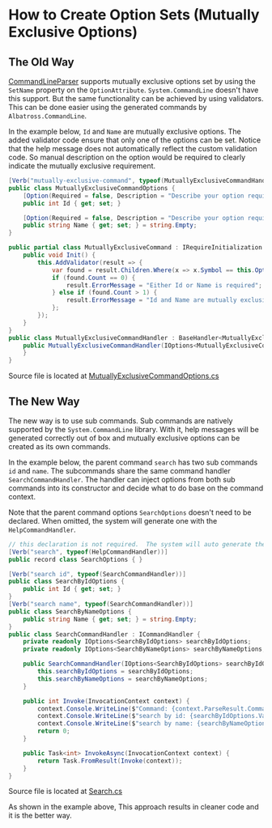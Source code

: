 # How to Create Option Sets (Mutually Exclusive Options)

## The Old Way
[CommandLineParser](https://www.nuget.org/packages/CommandLineParser) supports mutually exclusive options set by using the `SetName` property on the `OptionAttribute`.  `System.CommandLine` doesn't have this support.  But the same functionality can be achieved by using validators.  This can be done easier using the generated commands by `Albatross.CommandLine`.

In the example below, `Id` and `Name` are mutually exclusive options.  The added validator code ensure that only one of the options can be set.  Notice that the help message does not automatically reflect the custom validation code.  So manual description on the option would be required to clearly indicate the mutually exclusive requirement.
```csharp
[Verb("mutually-exclusive-command", typeof(MutuallyExclusiveCommandHandler))]
public class MutuallyExclusiveCommandOptions {
	[Option(Required = false, Description = "Describe your option requirement here")]
	public int Id { get; set; }

	[Option(Required = false, Description = "Describe your option requirement here")]
	public string Name { get; set; } = string.Empty;
}

public partial class MutuallyExclusiveCommand : IRequireInitialization {
	public void Init() {
		this.AddValidator(result => {
			var found = result.Children.Where(x => x.Symbol == this.Option_Id || x.Symbol == this.Option_Name).ToList();
			if (found.Count == 0) {
				result.ErrorMessage = "Either Id or Name is required";
			} else if (found.Count > 1) {
				result.ErrorMessage = "Id and Name are mutually exclusive";
			};
		});
	}
}
public class MutuallyExclusiveCommandHandler : BaseHandler<MutuallyExclusiveCommandOptions> {
	public MutuallyExclusiveCommandHandler(IOptions<MutuallyExclusiveCommandOptions> options, ILogger logger) : base(options, logger) {
	}
}
```
Source file is located at [MutuallyExclusiveCommandOptions.cs](../Sample.CommandLine/MutuallyExclusiveCommandOptions.cs)

## The New Way
The new way is to use sub commands.  Sub commands are natively supported by the `System.CommandLine` library.  With it, help messages will be generated correctly out of box and mutually exclusive options can be created as its own commands.  

In the example below, the parent command `search` has two sub commands `id` and `name`.  The subcommands share the same command handler `SearchCommandHandler`.  The handler can inject options from both sub commands into its constructor and decide what to do base on the command context.

Note that the parent command options `SearchOptions` doesn't need to be declared.  When omitted, the system will generate one with the `HelpCommandHandler`.

```csharp
// this declaration is not required.  The system will auto generate the parent command with a HelpCommandHandler if it is not declared
[Verb("search", typeof(HelpCommandHandler))]
public record class SearchOptions { }

[Verb("search id", typeof(SearchCommandHandler))]
public class SearchByIdOptions {
	public int Id { get; set; }
}
[Verb("search name", typeof(SearchCommandHandler))]
public class SearchByNameOptions {
	public string Name { get; set; } = string.Empty;
}
public class SearchCommandHandler : ICommandHandler {
	private readonly IOptions<SearchByIdOptions> searchByIdOptions;
	private readonly IOptions<SearchByNameOptions> searchByNameOptions;

	public SearchCommandHandler(IOptions<SearchByIdOptions> searchByIdOptions, IOptions<SearchByNameOptions> searchByNameOptions) {
		this.searchByIdOptions = searchByIdOptions;
		this.searchByNameOptions = searchByNameOptions;
	}

	public int Invoke(InvocationContext context) {
		context.Console.WriteLine($"Command: {context.ParseResult.CommandResult.Command.Name} has been invoked");
		context.Console.WriteLine($"search by id: {searchByIdOptions.Value.Id}");
		context.Console.WriteLine($"search by name: {searchByNameOptions.Value.Name}");
		return 0;
	}

	public Task<int> InvokeAsync(InvocationContext context) {
		return Task.FromResult(Invoke(context));
	}
}
```
Source file is located at [Search.cs](../Sample.CommandLine/Search.cs)

As shown in the example above, This approach results in cleaner code and it is the better way.